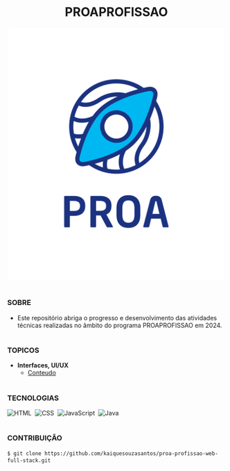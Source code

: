 <h1 align=center>PROAPROFISSAO</h1>

<p align="center">
  <img src="logo_proa.png" width="500">
</p>

#
### SOBRE

- Este repositório abriga o progresso e desenvolvimento das atividades técnicas realizadas no âmbito do programa PROAPROFISSAO em 2024.

#
### TOPICOS

- **Interfaces, UI/UX**
  - [Conteudo](https://github.com/kaiquesouzasantos/oracle-next-education-2024/tree/master/cursos/iniciante-em-programacao/01-JavaScript)

#
### TECNOLOGIAS

![HTML](https://img.shields.io/badge/HTML-0D1117?style=for-the-badge&logo=html5&labelColor=0D1117)&nbsp;
![CSS](https://img.shields.io/badge/CSS-0D1117?style=for-the-badge&logo=CSS3&logoColor=1572B6&labelColor=0D1117)&nbsp;
![JavaScript](https://img.shields.io/badge/JavaScript-0D1117?style=for-the-badge&logo=javascript&labelColor=0D1117&textColor=0D1117)&nbsp;
![Java](https://img.shields.io/badge/Java-0D1117?style=for-the-badge&logo=openjdk&logoColor=white&labelColor=0D1117)&nbsp;


#
### CONTRIBUIÇÃO

```
$ git clone https://github.com/kaiquesouzasantos/proa-profissao-web-full-stack.git 
```
